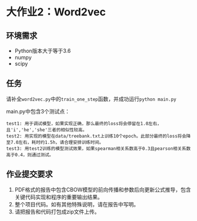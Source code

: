 # 大作业2：Word2vec

## 环境需求

* Python版本大于等于3.6
* numpy
* scipy

## 任务

请补全`word2vec.py`中的`train_one_step`函数，并成功运行`python main.py`

main.py中包含3个测试点：

```text
test1: 用于调试模型，如果实现正确，那么最终的loss将会停留在1.0左右，且'i','he','she'三者的相似性较高。
test2: 用实现的模型在data/treebank.txt上训练10个epoch。此部分最终的loss将会降至7.0左右，耗时约1.5h，请合理安排训练时间。
test3: 用test2训练的模型测试效果，如果spearman相关系数高于0.3且pearson相关系数高于0.4，则通过测试。
```

## 作业提交要求

1. PDF格式的报告中包含CBOW模型的前向传播和参数后向更新公式推导，包含关键代码实现和程序的重要输出结果。
2. 整个项目代码。如有其他特殊说明，请在报告中写明。
3. 请把报告和代码打包成zip文件上传。
